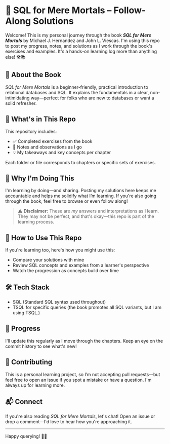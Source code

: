 # 📘 SQL for Mere Mortals – Follow-Along Solutions

Welcome! This is my personal journey through the book **_SQL for Mere Mortals_** by Michael J. Hernandez and John L. Viescas. I'm using this repo to post my progress, notes, and solutions as I work through the book's exercises and examples. It's a hands-on learning log more than anything else! 🛠️📚

## 🚀 About the Book

*SQL for Mere Mortals* is a beginner-friendly, practical introduction to relational databases and SQL. It explains the fundamentals in a clear, non-intimidating way—perfect for folks who are new to databases or want a solid refresher.

## 📂 What's in This Repo

This repository includes:

- ✅ Completed exercises from the book
- 📝 Notes and observations as I go
- 💡 My takeaways and key concepts per chapter

Each folder or file corresponds to chapters or specific sets of exercises.

## 🧠 Why I'm Doing This

I'm learning by doing—and sharing. Posting my solutions here keeps me accountable and helps me solidify what I’m learning. If you're also going through the book, feel free to browse or even follow along!

> ⚠️ **Disclaimer:** These are *my* answers and interpretations as I learn. They may not be perfect, and that's okay—this repo is part of the learning process.

## 📌 How to Use This Repo

If you're learning too, here's how you might use this:

- Compare your solutions with mine
- Review SQL concepts and examples from a learner's perspective
- Watch the progression as concepts build over time

## 🛠 Tech Stack

- SQL (Standard SQL syntax used throughout)
- TSQL for specific queries (the book promotes all SQL variants, but I am using TSQL.)

## 📅 Progress

I'll update this regularly as I move through the chapters. Keep an eye on the commit history to see what's new!

## 🙌 Contributing

This is a personal learning project, so I’m not accepting pull requests—but feel free to open an issue if you spot a mistake or have a question. I'm always up for learning more.

## 📬 Connect

If you're also reading *SQL for Mere Mortals*, let's chat! Open an issue or drop a comment—I'd love to hear how you're approaching it.

---

Happy querying! 🧮✨